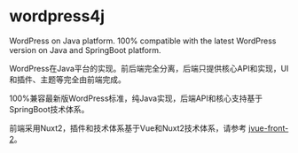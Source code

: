 # wordpress4j

WordPress on Java platform. 100% compatible with the latest WordPress version on Java and SpringBoot platform.

WordPress在Java平台的实现。前后端完全分离，后端只提供核心API和实现，UI和插件、主题等完全由前端完成。

100%兼容最新版WordPress标准，纯Java实现，后端API和核心支持基于SpringBoot技术体系。

前端采用Nuxt2，插件和技术体系基于Vue和Nuxt2技术体系，请参考 [jvue-front-2](https://github.com/terwer/jvue-front-2)。